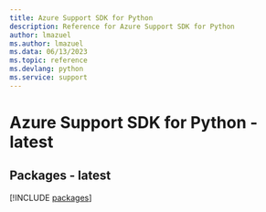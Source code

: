 ```yaml
---
title: Azure Support SDK for Python
description: Reference for Azure Support SDK for Python
author: lmazuel
ms.author: lmazuel
ms.data: 06/13/2023
ms.topic: reference
ms.devlang: python
ms.service: support
---
```

# Azure Support SDK for Python - latest
## Packages - latest
[!INCLUDE [packages](support-index.md)]